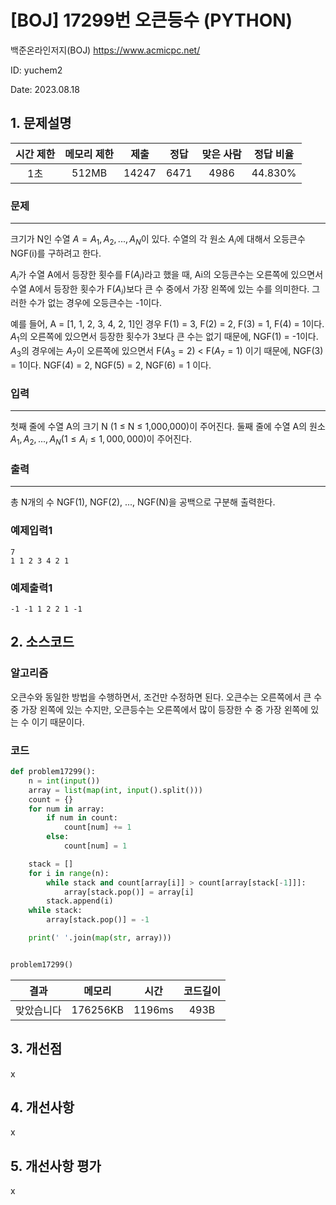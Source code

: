 # [BOJ] 17299번 오큰등수 (PYTHON)
백준온라인저지(BOJ) https://www.acmicpc.net/

ID: yuchem2

Date: 2023.08.18
## 1. 문제설명
| 시간 제한 | 메모리 제한 | 제출  | 정답 | 맞은 사람 | 정답 비율 |
| :---: | :---: | :---: | :---: | :---: | :---: |
| 1초 | 512MB | 14247 | 6471 | 4986 | 44.830% |

### 문제
---
크기가 N인 수열 $A = A_1, A_2, ..., A_N$이 있다. 수열의 각 원소 $A_i$에 대해서 오등큰수 NGF(i)를 구하려고 한다.

$A_i$가 수열 A에서 등장한 횟수를 F($A_i$)라고 했을 때, Ai의 오등큰수는 오른쪽에 있으면서 수열 A에서 등장한 횟수가 F($A_i$)보다 큰 수 중에서 가장 왼쪽에 있는 수를 의미한다. 그러한 수가 없는 경우에 오등큰수는 -1이다.

예를 들어, A = [1, 1, 2, 3, 4, 2, 1]인 경우 F(1) = 3, F(2) = 2, F(3) = 1, F(4) = 1이다. $A_1$의 오른쪽에 있으면서 등장한 횟수가 3보다 큰 수는 없기 때문에, NGF(1) = -1이다. $A_3$의 경우에는 $A_7$이 오른쪽에 있으면서 F($A_3=2$) < F($A_7=1$) 이기 때문에, NGF(3) = 1이다. NGF(4) = 2, NGF(5) = 2, NGF(6) = 1 이다.
### 입력
---
첫째 줄에 수열 A의 크기 N (1 ≤ N ≤ 1,000,000)이 주어진다. 둘째 줄에 수열 A의 원소 $A_1, A_2, ..., A_N (1 ≤ A_i ≤ 1,000,000)$이 주어진다.
### 출력
---
총 N개의 수 NGF(1), NGF(2), ..., NGF(N)을 공백으로 구분해 출력한다.
### 예제입력1
```
7
1 1 2 3 4 2 1
```
### 예제출력1
```
-1 -1 1 2 2 1 -1
```
## 2. 소스코드

### 알고리즘
오큰수와 동일한 방법을 수행하면서, 조건만 수정하면 된다. 오큰수는 오른쪽에서 큰 수 중 가장 왼쪽에 있는 수지만, 오큰등수는 오른쪽에서 많이 등장한 수 중 가장 왼쪽에 있는 수 이기 때문이다.  


### 코드
```Python
def problem17299():
    n = int(input())
    array = list(map(int, input().split()))
    count = {}
    for num in array:
        if num in count:
            count[num] += 1
        else:
            count[num] = 1

    stack = []
    for i in range(n):
        while stack and count[array[i]] > count[array[stack[-1]]]:
            array[stack.pop()] = array[i]
        stack.append(i)
    while stack:
        array[stack.pop()] = -1

    print(' '.join(map(str, array)))


problem17299()

```
| 결과 | 메모리 | 시간 | 코드길이 |
|:---:|:-----: | :---: | :----: |
| 맞았습니다 | 176256KB | 1196ms | 493B |

## 3. 개선점
x
## 4. 개선사항
x
## 5. 개선사항 평가
x
